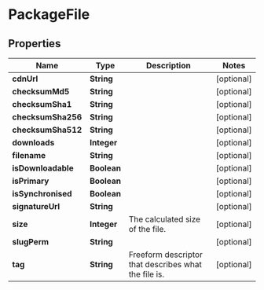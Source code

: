 
# PackageFile

## Properties
Name | Type | Description | Notes
------------ | ------------- | ------------- | -------------
**cdnUrl** | **String** |  |  [optional]
**checksumMd5** | **String** |  |  [optional]
**checksumSha1** | **String** |  |  [optional]
**checksumSha256** | **String** |  |  [optional]
**checksumSha512** | **String** |  |  [optional]
**downloads** | **Integer** |  |  [optional]
**filename** | **String** |  |  [optional]
**isDownloadable** | **Boolean** |  |  [optional]
**isPrimary** | **Boolean** |  |  [optional]
**isSynchronised** | **Boolean** |  |  [optional]
**signatureUrl** | **String** |  |  [optional]
**size** | **Integer** | The calculated size of the file. |  [optional]
**slugPerm** | **String** |  |  [optional]
**tag** | **String** | Freeform descriptor that describes what the file is. |  [optional]



